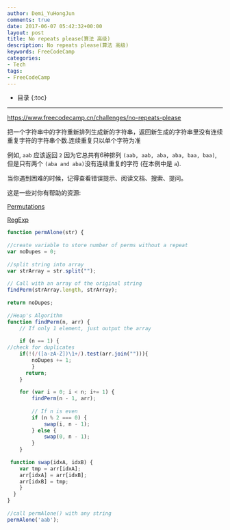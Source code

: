 ```yaml
---
author: Demi_YuHongJun
comments: true
date: 2017-06-07 05:42:32+00:00
layout: post
title: No repeats please(算法 高级)
description: No repeats please(算法 高级)
keywords: FreeCodeCamp
categories:
- Tech
tags:
- FreeCodeCamp
---
```

* 目录
{:toc}
---
https://www.freecodecamp.cn/challenges/no-repeats-please

把一个字符串中的字符重新排列生成新的字符串，返回新生成的字符串里没有连续重复字符的字符串个数.连续重复只以单个字符为准

例如, `aab` 应该返回 `2` 因为它总共有6种排列 `(aab, aab, aba, aba, baa, baa)`, 但是只有两个 `(aba and aba)`没有连续重复的字符 (在本例中是 `a`).

当你遇到困难的时候，记得查看错误提示、阅读文档、搜索、提问。

这是一些对你有帮助的资源:

[Permutations](https://www.mathsisfun.com/combinatorics/combinations-permutations.html)

[RegExp](https://developer.mozilla.org/zh-CN/docs/Web/JavaScript/Reference/Global_Objects/RegExp)

```javascript
function permAlone(str) {
  
//create variable to store number of perms without a repeat
var noDupes = 0;
 
//split string into array
var strArray = str.split("");
  
// Call with an array of the original string
findPerm(strArray.length, strArray);
  
return noDupes;
 
//Heap's Algorithm
function findPerm(n, arr) {
    // If only 1 element, just output the array
    
    if (n == 1) {
//check for duplicates
    if(!(/([a-zA-Z])\1+/).test(arr.join(""))){
        noDupes += 1;
        }
      return;
    }
 
    for (var i = 0; i < n; i+= 1) {
        findPerm(n - 1, arr);
 
        // If n is even
        if (n % 2 === 0) {
            swap(i, n - 1);
        } else {
            swap(0, n - 1);
        }
    }
 
 function swap(idxA, idxB) {
    var tmp = arr[idxA];
    arr[idxA] = arr[idxB];
    arr[idxB] = tmp;
    }
  }
}
 
//call permAlone() with any string
permAlone('aab');

```